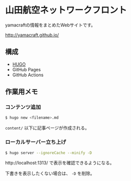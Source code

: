 山田航空ネットワークフロント
=======================

yamacraftの情報をまとめたWebサイトです。

http://yamacraft.github.io/

## 構成

- [HUGO](https://gohugo.io/)
- GitHub Pages
- GitHub Actions

## 作業用メモ

### コンテンツ追加

```sh
$ hugo new <filename>.md
```

`content/` 以下に記事ページが作成される。

### ローカルサーバー立ち上げ

```sh
$ hugo server --ignoreCache --minify -D
```

http://localhost:1313/ で表示を確認できるようになる。

下書きを表示したくない場合は、 `-D` を削除。
